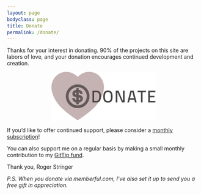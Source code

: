 ```yaml
---
layout: page
bodyclass: page
title: Donate
permalink: /donate/
---
```


Thanks for your interest in donating. 90% of the projects on this site are labors of love, and your donation encourages continued development and creation.

<div style="text-align:center">
	<a href="https://freekrai.memberful.com/checkout?product=1297" target="_blank">
		<img src="/media/donation.png" style="box-shadow: 0px 0px; border: 0px;"/>
	</a>
</div>

If you’d like to offer continued support, please consider a [monthly subscription](/support)!

You can also support me on a regular basis by making a small monthly contribution to my [GitTip fund](https://www.gittip.com/freekrai/).

Thank you,
Roger Stringer

_P.S. When you donate via memberful.com, I've also set it up to send you a free gift in appreciation._